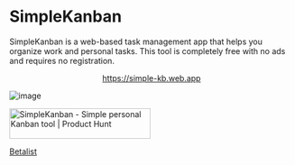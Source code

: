 # SimpleKanban

SimpleKanban is a web-based task management app that helps you organize work and personal tasks. This tool is completely free with no ads and requires no registration.

<p align="center">
  <a href="https://simple-kb.web.app/">https://simple-kb.web.app</a>
</p>

![image](https://user-images.githubusercontent.com/12462188/140598946-9880c2c4-f70b-4292-bd3f-0e2ab1544e50.png)

<a href="https://www.producthunt.com/posts/simplekanban?utm_source=badge-featured&utm_medium=badge&utm_souce=badge-simplekanban" target="_blank"><img src="https://api.producthunt.com/widgets/embed-image/v1/featured.svg?post_id=307055&theme=light" alt="SimpleKanban - Simple personal Kanban tool | Product Hunt" style="width: 250px; height: 54px;" width="250" height="54" /></a>
  
<a href="https://betalist.com/startups/simplekanban">Betalist</a></p>

